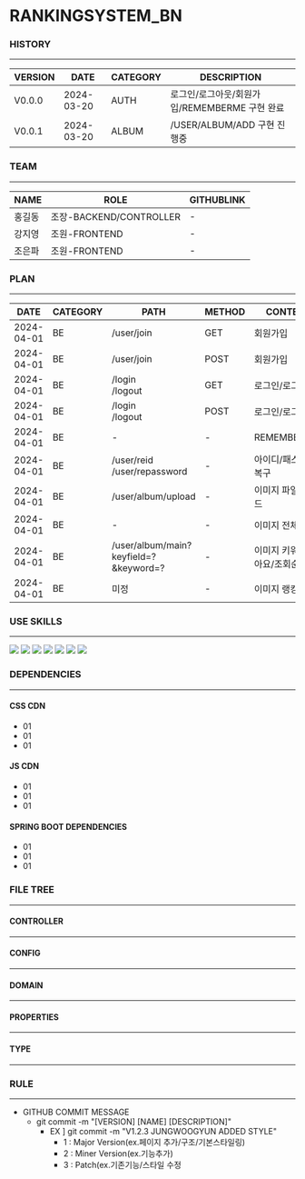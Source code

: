 # RANKINGSYSTEM_BN

### HISTORY
---
|VERSION|DATE|CATEGORY|DESCRIPTION|
|------|---|---|---|
|V0.0.0|2024-03-20|AUTH|로그인/로그아웃/회원가입/REMEMBERME 구현 완료 |
|V0.0.1|2024-03-20|ALBUM|/USER/ALBUM/ADD 구현 진행중 |

### TEAM
---
|NAME|ROLE|GITHUBLINK|
|------|---|---|
|홍길동|조장-BACKEND/CONTROLLER | -
|강지영|조원-FRONTEND|-|
|조은파|조원-FRONTEND|-|

### PLAN
---
|DATE|CATEGORY|PATH|METHOD|CONTENT|LEVEL|ISSUCCEED|
|-|-|-|-|-|-|-|
|2024-04-01|BE|/user/join|GET|회원가입|**IMPORTANT**| **TRUE**
|2024-04-01|BE|/user/join|POST|회원가입|**IMPORTANT**| **TRUE**
|2024-04-01|BE|/login<br>/logout|GET|로그인/로그아웃|**IMPORTANT**| **TRUE**
|2024-04-01|BE|/login<br>/logout|POST|로그인/로그아웃|**IMPORTANT**| **TRUE**
|2024-04-01|BE|-|-|REMEMBER_ME|OPTIONAL| **TRUE**
|2024-04-01|BE|/user/reid<br>/user/repassword|-|아이디/패스워드 복구|OPTIONAL| FASLE
|2024-04-01|BE|/user/album/upload|-|이미지 파일 업로드|**IMPORTANT**| FASLE
|2024-04-01|BE|-|-|이미지 전체 조회|**IMPORTANT**| FASLE
|2024-04-01|BE|/user/album/main?keyfield=?&keyword=?|-|이미지 키워드(좋아요/조회순) 조회|**IMPORTANT**| FASLE
|2024-04-01|BE|미정|-|이미지 랭킹 조회|**IMPORTANT**| FASLE



### USE SKILLS
---
 
<img src="https://img.shields.io/badge/HTML5-E34F26?style=for-the-badge&logo=html5&logoColor=white"> <img src="https://img.shields.io/badge/CSS-1572B6?style=for-the-badge&logo=css3&logoColor=white"> <img src="https://img.shields.io/badge/JAVASCRIPT-F7DF1E?style=for-the-badge&logo=javascript&logoColor=white"> <img src="https://img.shields.io/badge/JAVA-F7DF1E?style=for-the-badge&logo=javascript&logoColor=white"> <img src="https://img.shields.io/badge/SPRINGBOOT-F7DF1E?style=for-the-badge&logo=javascript&logoColor=white"> <img src="https://img.shields.io/badge/MYSQL-F7DF1E?style=for-the-badge&logo=javascript&logoColor=white"> <img src="https://img.shields.io/badge/AWS-F7DF1E?style=for-the-badge&logo=javascript&logoColor=white"> 

### DEPENDENCIES
---

#### CSS CDN
  - 01
  - 01
  - 01
  
#### JS CDN
  - 01
  - 01
  - 01

#### SPRING BOOT DEPENDENCIES
  - 01
  - 01
  - 01
  

### FILE TREE
---

#### CONTROLLER
----

#### CONFIG
---

#### DOMAIN
---

#### PROPERTIES
---

#### TYPE
---



### RULE
---
- GITHUB COMMIT MESSAGE
  - git commit -m "[VERSION] [NAME] [DESCRIPTION]"
    - EX ] git commit -m "V1.2.3 JUNGWOOGYUN ADDED STYLE" 
      - 1 : Major Version(ex.페이지 추가/구조/기본스타일링) 
      - 2 : Miner Version(ex.기능추가)
      - 3 : Patch(ex.기존기능/스타일 수정

